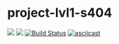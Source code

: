 # project-lvl1-s404
<a href="https://codeclimate.com/github/NeoShkolnick/project-lvl1-s404/maintainability"><img src="https://api.codeclimate.com/v1/badges/afe7c371811a933c23dd/maintainability" /></a>
<a href="https://codeclimate.com/github/NeoShkolnick/project-lvl1-s404/test_coverage"><img src="https://api.codeclimate.com/v1/badges/afe7c371811a933c23dd/test_coverage" /></a>
[![Build Status](https://travis-ci.org/NeoShkolnick/project-lvl1-s404.svg?branch=master)](https://travis-ci.org/NeoShkolnick/project-lvl1-s404)
[![asciicast](https://asciinema.org/a/Dd981LNAEZ8COuwJLw5fM3m7w.svg)](https://asciinema.org/a/Dd981LNAEZ8COuwJLw5fM3m7w)

